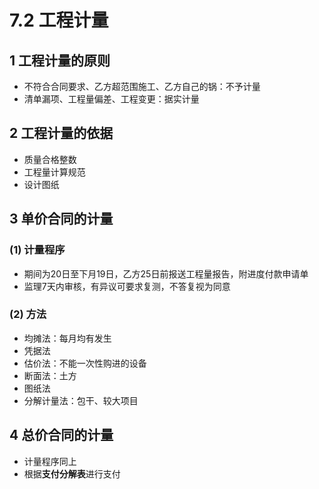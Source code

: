 # 7.2 工程计量

## 1 工程计量的原则

* 不符合合同要求、乙方超范围施工、乙方自己的锅：不予计量
* 清单漏项、工程量偏差、工程变更：据实计量

## 2 工程计量的依据

* 质量合格整数
* 工程量计算规范
* 设计图纸

## 3 单价合同的计量

### (1) 计量程序

* 期间为20日至下月19日，乙方25日前报送工程量报告，附进度付款申请单
* 监理7天内审核，有异议可要求复测，不答复视为同意

### (2) 方法

* 均摊法：每月均有发生
* 凭据法
* 估价法：不能一次性购进的设备
* 断面法：土方
* 图纸法
* 分解计量法：包干、较大项目

## 4 总价合同的计量

* 计量程序同上
* 根据**支付分解表**进行支付
